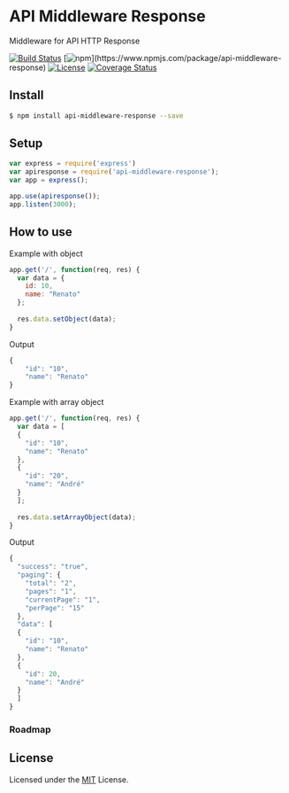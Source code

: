 # API Middleware Response
Middleware for API HTTP Response

[![Build Status](https://circleci.com/gh/Oda2/api-middleware-response.svg?style=svg)](https://circleci.com/gh/Oda2/api-middleware-response)
[![npm](https://img.shields.io/npm/dm/api-middleware-response.svg?)](https://www.npmjs.com/package/api-middleware-response)
[![License](https://img.shields.io/npm/l/api-middleware-response.svg?maxAge=2592000?style=plastic)](https://github.com/oda2/api-middleware-response/blob/master/LICENSE)
[![Coverage Status](https://coveralls.io/repos/github/Oda2/api-middleware-response/badge.svg?branch=master)](https://coveralls.io/github/Oda2/api-middleware-response?branch=master)

## Install

```sh
$ npm install api-middleware-response --save
```
## Setup

```js
var express = require('express')
var apiresponse = require('api-middleware-response');
var app = express();

app.use(apiresponse());
app.listen(3000);
```


## How to use
Example with object
```js
app.get('/', function(req, res) {
  var data = { 
    id: 10,
    name: "Renato"
  };
  
  res.data.setObject(data);
}
```

Output
```js
{
    "id": "10",
    "name": "Renato"
}
```

Example with array object
```js
app.get('/', function(req, res) {
  var data = [
  { 
    "id": "10",
    "name": "Renato"
  },
  { 
    "id": "20",
    "name": "André"
  }
  ];
  
  res.data.setArrayObject(data);
}
```

Output
```js
{
  "success": "true",
  "paging": {
    "total": "2",
    "pages": "1",
    "currentPage": "1",
    "perPage": "15"
  },
  "data": [
  { 
    "id": "10",
    "name": "Renato"
  },
  { 
    "id": 20,
    "name": "André"
  }
  ]
}
```

### Roadmap

## License
Licensed under the [MIT](https://github.com/Oda2/api-middleware-response/blob/master/LICENSE) License.